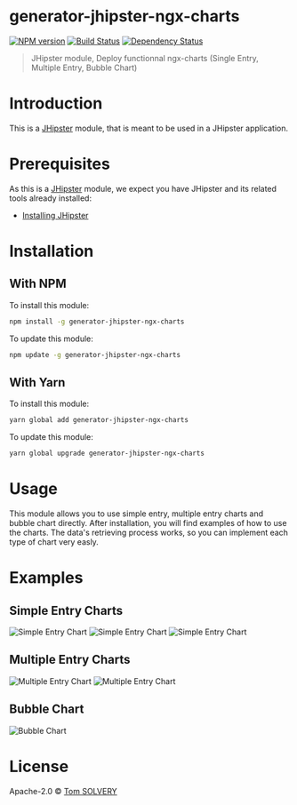 # generator-jhipster-ngx-charts

[![NPM version][npm-image]][npm-url] [![Build Status][github-actions-image]][github-actions-url] [![Dependency Status][daviddm-image]][daviddm-url]

> JHipster module, Deploy functionnal ngx-charts (Single Entry, Multiple Entry, Bubble Chart)

# Introduction

This is a [JHipster](https://www.jhipster.tech/) module, that is meant to be used in a JHipster application.

# Prerequisites

As this is a [JHipster](https://www.jhipster.tech/) module, we expect you have JHipster and its related tools already installed:

- [Installing JHipster](https://www.jhipster.tech/installation/)

# Installation

## With NPM

To install this module:

```bash
npm install -g generator-jhipster-ngx-charts
```

To update this module:

```bash
npm update -g generator-jhipster-ngx-charts
```

## With Yarn

To install this module:

```bash
yarn global add generator-jhipster-ngx-charts
```

To update this module:

```bash
yarn global upgrade generator-jhipster-ngx-charts
```

# Usage

This module allows you to use simple entry, multiple entry charts and bubble chart directly.
After installation, you will find examples of how to use the charts. 
The data's retrieving process works, so you can implement each type of chart very easly.

# Examples
## Simple Entry Charts
![Simple Entry Chart](https://i.imgur.com/NbNpN8W.png)
![Simple Entry Chart](https://i.imgur.com/TCQsua1.png)
![Simple Entry Chart](https://i.imgur.com/9G1YPHE.png)

## Multiple Entry Charts

![Multiple Entry Chart](https://i.imgur.com/WTd2TdQ.png)
![Multiple Entry Chart](https://i.imgur.com/8MFENRG.png)

## Bubble Chart

![Bubble Chart](https://i.imgur.com/Fyi3E9x.png)

# License

Apache-2.0 © [Tom SOLVERY]()

[npm-image]: https://img.shields.io/npm/v/generator-jhipster-ngx-charts.svg
[npm-url]: https://npmjs.org/package/generator-jhipster-ngx-charts
[github-actions-image]: https://github.com/TomSOLVERY/generator-jhipster-ngx-charts/workflows/Build/badge.svg
[github-actions-url]: https://github.com/TomSOLVERY/generator-jhipster-ngx-charts/actions
[daviddm-image]: https://david-dm.org/TomSOLVERY/generator-jhipster-ngx-charts.svg?theme=shields.io
[daviddm-url]: https://david-dm.org/TomSOLVERY/generator-jhipster-ngx-charts
